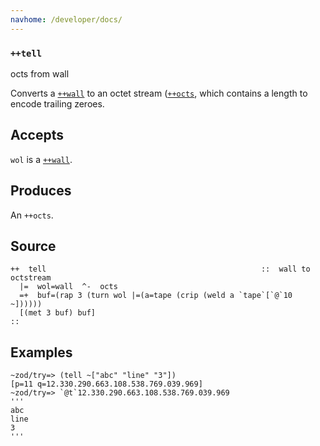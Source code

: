 ```yaml
---
navhome: /developer/docs/
---
```



### `++tell`

octs from wall

Converts a [`++wall`]() to an octet stream ([`++octs`](), which contains a length
to encode trailing zeroes.

Accepts
-------

`wol` is a [`++wall`]().

Produces
--------

An `++octs`.

Source
------

    ++  tell                                                ::  wall to octstream
      |=  wol=wall  ^-  octs
      =+  buf=(rap 3 (turn wol |=(a=tape (crip (weld a `tape`[`@`10 ~])))))
      [(met 3 buf) buf]
    ::

Examples
--------

    ~zod/try=> (tell ~["abc" "line" "3"])
    [p=11 q=12.330.290.663.108.538.769.039.969]
    ~zod/try=> `@t`12.330.290.663.108.538.769.039.969
    '''
    abc
    line
    3
    '''


